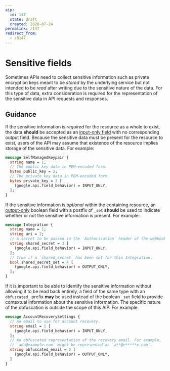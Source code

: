 ```yaml
---
aip:
  id: 147
  state: draft
  created: 2020-07-24
permalink: /147
redirect_from:
  - /0147
---
```


# Sensitive fields

Sometimes APIs need to collect sensitive information such as private encryption
keys meant to be _stored_ by the underlying service but not intended to be
_read_ after writing due to the sensitive nature of the data. For this type of
data, extra consideration is required for the representation of the sensitive
data in API requests and responses.

## Guidance

If the sensitive information is _required_ for the resource as a whole to
exist, the data **should** be accepted as an [input-only field][input-only]
with no corresponding output field. Because the sensitive data must be present
for the resource to exist, users of the API may assume that existence of the
resource implies storage of the sensitive data. For example:

```proto
message SelfManagedKeypair {
  string name = 1;
  // The public key data in PEM-encoded form.
  bytes public_key = 2;
  // The private key data in PEM-encoded form.
  bytes private_key = 3 [
    (google.api.field_behavior) = INPUT_ONLY,
  ];
}
```

If the sensitive information is _optional_ within the containing resource, an
[output-only][] boolean field with a postfix of `_set` **should** be used to
indicate whether or not the sensitive information is present. For example:

```proto
message Integration {
  string name = 1;
  string uri = 2;
  // A secret to be passed in the `Authorization` header of the webhook.
  string shared_secret = 3 [
    (google.api.field_behavior) = INPUT_ONLY,
  ];
  // True if a `shared_secret` has been set for this Integration.
  bool shared_secret_set = 4 [
    (google.api.field_behavior) = OUTPUT_ONLY,
  ];
}
```

If it is important to be able to identify the sensitive information without
allowing it to be read back entirely, a field of the same type with an
`obfuscated_` prefix **may** be used instead of the boolean `_set` field to
provide contextual information about the sensitive information. The specific
nature of the obfuscation is outside the scope of this AIP. For example:

```proto
message AccountRecoverySettings {
  // An email to use for account recovery.
  string email = 1 [
    (google.api.field_behavior) = INPUT_ONLY,
  ];
  // An obfuscated representation of the recovery email. For example,
  // `ada@example.com` might be represented as `a**@e*****e.com`.
  string obfuscated_email = 2 [
    (google.api.field_behavior) = OUTPUT_ONLY,
  ]
}
```

<!-- prettier-ignore-start -->
[input-only]: ./0203.md#input-only
[output-only]: ./0203.md#output-only
<!-- prettier-ignore-end -->
